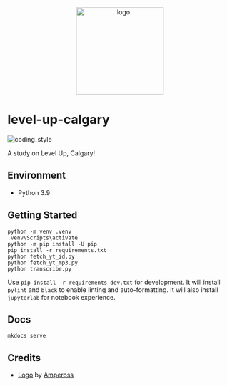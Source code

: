 <div align="center">
    <img src="https://cdn1.iconfinder.com/data/icons/ampola-final-by-ampeross/256/minecraft.png" alt="logo" height="196">
</div>

# level-up-calgary

![coding_style](https://img.shields.io/badge/code%20style-black-000000.svg)

A study on Level Up, Calgary!

## Environment

- Python 3.9

## Getting Started

    python -m venv .venv
    .venv\Scripts\activate
    python -m pip install -U pip
    pip install -r requirements.txt
    python fetch_yt_id.py
    python fetch_yt_mp3.py
    python transcribe.py

Use `pip install -r requirements-dev.txt` for development.
It will install `pylint` and `black` to enable linting and auto-formatting.
It will also install `jupyterlab` for notebook experience.

## Docs

    mkdocs serve

## Credits

- [Logo][1] by [Ampeross][2]

[1]: https://www.iconfinder.com/icons/86848/minecraft_icon
[2]: https://www.deviantart.com/ampeross
